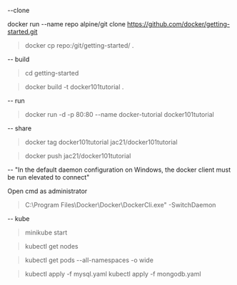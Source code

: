 --clone

 docker run --name repo alpine/git clone https://github.com/docker/getting-started.git

> docker cp repo:/git/getting-started/ .

-- build

> cd getting-started

> docker build -t docker101tutorial .

-- run

> docker run -d -p 80:80 --name docker-tutorial docker101tutorial

-- share

> docker tag docker101tutorial jac21/docker101tutorial

> docker push jac21/docker101tutorial

-- "In the default daemon configuration on Windows, the docker client must be run elevated to connect"

Open cmd as administrator

> C:\Program Files\Docker\Docker\DockerCli.exe" -SwitchDaemon


-- kube

> minikube start

> kubectl get nodes

> kubectl get pods --all-namespaces -o wide

> kubectl apply -f mysql.yaml
> kubectl apply -f mongodb.yaml